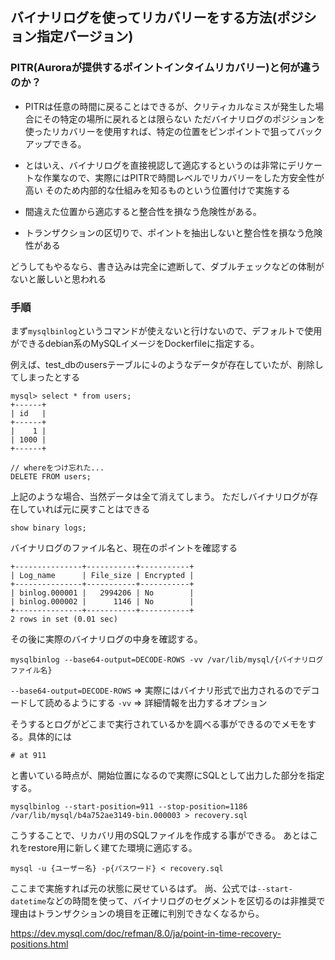 ## バイナリログを使ってリカバリーをする方法(ポジション指定バージョン)

### PITR(Auroraが提供するポイントインタイムリカバリー)と何が違うのか？
- PITRは任意の時間に戻ることはできるが、クリティカルなミスが発生した場合にその特定の場所に戻れるとは限らない
  ただバイナリログのポジションを使ったリカバリーを使用すれば、特定の位置をピンポイントで狙ってバックアップできる。

- とはいえ、バイナリログを直接視認して適応するというのは非常にデリケートな作業なので、実際にはPITRで時間レベルでリカバリーをした方安全性が高い
  そのため内部的な仕組みを知るものという位置付けで実施する

- 間違えた位置から適応すると整合性を損なう危険性がある。
- トランザクションの区切りで、ポイントを抽出しないと整合性を損なう危険性がある

どうしてもやるなら、書き込みは完全に遮断して、ダブルチェックなどの体制がないと厳しいと思われる

### 手順

まず`mysqlbinlog`というコマンドが使えないと行けないので、デフォルトで使用ができるdebian系のMySQLイメージをDockerfileに指定する。

例えば、test_dbのusersテーブルに↓のようなデータが存在していたが、削除してしまったとする

```
mysql> select * from users;
+------+
| id   |
+------+
|    1 |
| 1000 |
+------+
```

```
// whereをつけ忘れた...
DELETE FROM users;
```

上記のような場合、当然データは全て消えてしまう。
ただしバイナリログが存在していれば元に戻すことはできる

```
show binary logs;
```

バイナリログのファイル名と、現在のポイントを確認する

```
+---------------+-----------+-----------+
| Log_name      | File_size | Encrypted |
+---------------+-----------+-----------+
| binlog.000001 |   2994206 | No        |
| binlog.000002 |      1146 | No        |
+---------------+-----------+-----------+
2 rows in set (0.01 sec)
```

その後に実際のバイナリログの中身を確認する。

```
mysqlbinlog --base64-output=DECODE-ROWS -vv /var/lib/mysql/{バイナリログファイル名}
```

`--base64-output=DECODE-ROWS` => 実際にはバイナリ形式で出力されるのでデコードして読めるようにする
`-vv` => 詳細情報を出力するオプション

そうするとログがどこまで実行されているかを調べる事ができるのでメモをする。具体的には

```
# at 911
```
と書いている時点が、開始位置になるので実際にSQLとして出力した部分を指定する。

```
mysqlbinlog --start-position=911 --stop-position=1186 /var/lib/mysql/b4a752ae3149-bin.000003 > recovery.sql
```

こうすることで、リカバリ用のSQLファイルを作成する事ができる。
あとはこれをrestore用に新しく建てた環境に適応する。

```
mysql -u {ユーザー名} -p{パスワード} < recovery.sql
```

ここまで実施すれば元の状態に戻せているはず。
尚、公式では`--start-datetime`などの時間を使って、バイナリログのセグメントを区切るのは非推奨で
理由はトランザクションの境目を正確に判別できなくなるから。

https://dev.mysql.com/doc/refman/8.0/ja/point-in-time-recovery-positions.html

